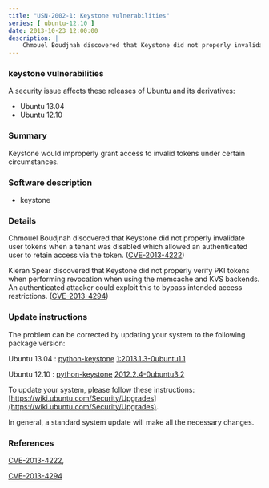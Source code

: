 ```yaml
---
title: "USN-2002-1: Keystone vulnerabilities"
series: [ ubuntu-12.10 ]
date: 2013-10-23 12:00:00
description: |
    Chmouel Boudjnah discovered that Keystone did not properly invalidate user tokens when a tenant was disabled which allowed an authenticated user to retain access via the token. ([CVE-2013-4222](http://people.ubuntu.com/~ubuntu-security/cve/CVE-2013-4222))
--- 
```

 
### keystone vulnerabilities

A security issue affects these releases of Ubuntu and its derivatives:

* Ubuntu 13.04
* Ubuntu 12.10

### Summary

Keystone would improperly grant access to invalid tokens under certain circumstances.

### Software description

* keystone 

### Details

Chmouel Boudjnah discovered that Keystone did not properly invalidate user tokens when a tenant was disabled which allowed an authenticated user to retain access via the token. ([CVE-2013-4222](http://people.ubuntu.com/~ubuntu-security/cve/CVE-2013-4222))

Kieran Spear discovered that Keystone did not properly verify PKI tokens when performing revocation when using the memcache and KVS backends. An authenticated attacker could exploit this to bypass intended access restrictions. ([CVE-2013-4294](http://people.ubuntu.com/~ubuntu-security/cve/CVE-2013-4294)) 

### Update instructions

The problem can be corrected by updating your system to the following package version:

Ubuntu 13.04
 : [python-keystone](https://launchpad.net/ubuntu/+source/keystone) <span> [1:2013.1.3-0ubuntu1.1](https://launchpad.net/ubuntu/+source/keystone/1:2013.1.3-0ubuntu1.1) </span> 

Ubuntu 12.10
 : [python-keystone](https://launchpad.net/ubuntu/+source/keystone) <span> [2012.2.4-0ubuntu3.2](https://launchpad.net/ubuntu/+source/keystone/2012.2.4-0ubuntu3.2) </span> 

To update your system, please follow these instructions: [https://wiki.ubuntu.com/Security/Upgrades](https://wiki.ubuntu.com/Security/Upgrades).

In general, a standard system update will make all the necessary changes. 

### References

 [CVE-2013-4222](http://people.ubuntu.com/~ubuntu-security/cve/CVE-2013-4222), 

 [CVE-2013-4294](http://people.ubuntu.com/~ubuntu-security/cve/CVE-2013-4294)
 
